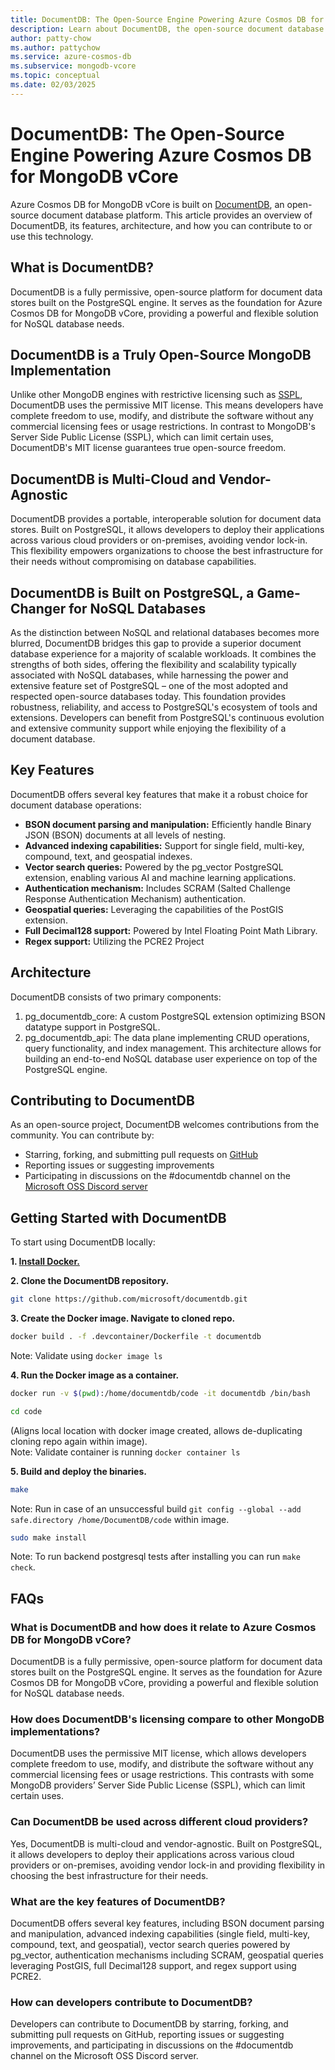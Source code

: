 ```yaml
---
title: DocumentDB: The Open-Source Engine Powering Azure Cosmos DB for MongoDB vCore
description: Learn about DocumentDB, the open-source document database platform that powers Azure Cosmos DB for MongoDB vCore, its features, architecture, and how to get started.
author: patty-chow
ms.author: pattychow
ms.service: azure-cosmos-db
ms.subservice: mongodb-vcore
ms.topic: conceptual
ms.date: 02/03/2025
---
```


# DocumentDB: The Open-Source Engine Powering Azure Cosmos DB for MongoDB vCore

Azure Cosmos DB for MongoDB vCore is built on [DocumentDB](https://aka.ms/documentdb_github), an open-source document database platform. This article provides an overview of DocumentDB, its features, architecture, and how you can contribute to or use this technology.

## What is DocumentDB?
DocumentDB is a fully permissive, open-source platform for document data stores built on the PostgreSQL engine. It serves as the foundation for Azure Cosmos DB for MongoDB vCore, providing a powerful and flexible solution for NoSQL database needs.

## DocumentDB is a Truly Open-Source MongoDB Implementation
Unlike other MongoDB engines with restrictive licensing such as [SSPL](https://en.wikipedia.org/wiki/Server_Side_Public_License), DocumentDB uses the permissive MIT license. This means developers have complete freedom to use, modify, and distribute the software without any commercial licensing fees or usage restrictions. In contrast to MongoDB's Server Side Public License (SSPL), which can limit certain uses, DocumentDB's MIT license guarantees true open-source freedom.

## DocumentDB is Multi-Cloud and Vendor-Agnostic
DocumentDB provides a portable, interoperable solution for document data stores. Built on PostgreSQL, it allows developers to deploy their applications across various cloud providers or on-premises, avoiding vendor lock-in. This flexibility empowers organizations to choose the best infrastructure for their needs without compromising on database capabilities.

## DocumentDB is Built on PostgreSQL, a Game-Changer for NoSQL Databases
As the distinction between NoSQL and relational databases becomes more blurred, DocumentDB bridges this gap to provide a superior document database experience for a majority of scalable workloads. It combines the strengths of both sides, offering the flexibility and scalability typically associated with NoSQL databases, while harnessing the power and extensive feature set of PostgreSQL – one of the most adopted and respected open-source databases today.
This foundation provides robustness, reliability, and access to PostgreSQL's ecosystem of tools and extensions. Developers can benefit from PostgreSQL's continuous evolution and extensive community support while enjoying the flexibility of a document database.

## Key Features
DocumentDB offers several key features that make it a robust choice for document database operations:
- **BSON document parsing and manipulation:** Efficiently handle Binary JSON (BSON) documents at all levels of nesting.
- **Advanced indexing capabilities:** Support for single field, multi-key, compound, text, and geospatial indexes.
- **Vector search queries:** Powered by the pg_vector PostgreSQL extension, enabling various AI and machine learning applications.
- **Authentication mechanism:** Includes SCRAM (Salted Challenge Response Authentication Mechanism) authentication.
- **Geospatial queries:** Leveraging the capabilities of the PostGIS extension.
- **Full Decimal128 support:** Powered by Intel Floating Point Math Library.
- **Regex support:** Utilizing the PCRE2 Project

## Architecture
DocumentDB consists of two primary components:
1.	pg_documentdb_core: A custom PostgreSQL extension optimizing BSON datatype support in PostgreSQL.
2.	pg_documentdb_api: The data plane implementing CRUD operations, query functionality, and index management.
This architecture allows for building an end-to-end NoSQL database user experience on top of the PostgreSQL engine.

## Contributing to DocumentDB
As an open-source project, DocumentDB welcomes contributions from the community. You can contribute by:
- Starring, forking, and submitting pull requests on [GitHub](https://aka.ms/documentdb_github)
- Reporting issues or suggesting improvements
- Participating in discussions on the #documentdb channel on the [Microsoft OSS Discord server](https://aka.ms/documentdb_discord)


## Getting Started with DocumentDB
To start using DocumentDB locally:

**1. [Install Docker.](https://docs.docker.com/engine/install/)**

**2. Clone the DocumentDB repository.**
```bash
git clone https://github.com/microsoft/documentdb.git
```

**3. Create the Docker image. Navigate to cloned repo.**
```bash
docker build . -f .devcontainer/Dockerfile -t documentdb 
```
Note: Validate using `docker image ls`

**4. Run the Docker image as a container.**
```bash
docker run -v $(pwd):/home/documentdb/code -it documentdb /bin/bash 

cd code
```
(Aligns local location with docker image created, allows de-duplicating cloning repo again within image).<br>
Note: Validate container is running `docker container ls`

**5. Build and deploy the binaries.**
```bash
make 
```

Note: Run in case of an unsuccessful build `git config --global --add safe.directory /home/DocumentDB/code` within image.

```bash
sudo make install
```

Note: To run backend postgresql tests after installing you can run `make check`.


## FAQs
### What is DocumentDB and how does it relate to Azure Cosmos DB for MongoDB vCore?
DocumentDB is a fully permissive, open-source platform for document data stores built on the PostgreSQL engine. It serves as the foundation for Azure Cosmos DB for MongoDB vCore, providing a powerful and flexible solution for NoSQL database needs.
### How does DocumentDB's licensing compare to other MongoDB implementations?
DocumentDB uses the permissive MIT license, which allows developers complete freedom to use, modify, and distribute the software without any commercial licensing fees or usage restrictions. This contrasts with some MongoDB providers’ Server Side Public License (SSPL), which can limit certain uses.
### Can DocumentDB be used across different cloud providers?
Yes, DocumentDB is multi-cloud and vendor-agnostic. Built on PostgreSQL, it allows developers to deploy their applications across various cloud providers or on-premises, avoiding vendor lock-in and providing flexibility in choosing the best infrastructure for their needs.
### What are the key features of DocumentDB?
DocumentDB offers several key features, including BSON document parsing and manipulation, advanced indexing capabilities (single field, multi-key, compound, text, and geospatial), vector search queries powered by pg_vector, authentication mechanisms including SCRAM, geospatial queries leveraging PostGIS, full Decimal128 support, and regex support using PCRE2.
### How can developers contribute to DocumentDB?
Developers can contribute to DocumentDB by starring, forking, and submitting pull requests on GitHub, reporting issues or suggesting improvements, and participating in discussions on the #documentdb channel on the Microsoft OSS Discord server.
